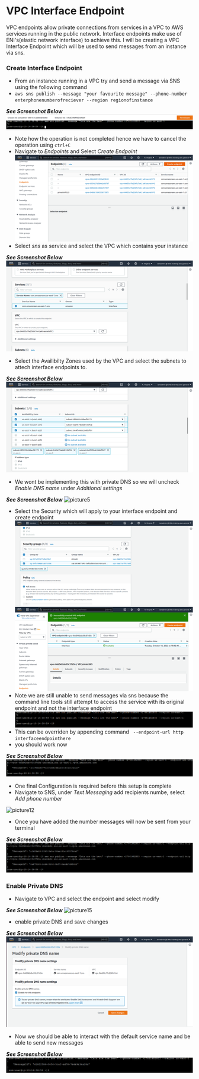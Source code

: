 # VPC Interface Endpoint
VPC endpoints allow private connections from services in a VPC to AWS services running in the public network. Interface endpoints make use of ENI's(elastic network interface) to achieve this. I will be creating a VPC Interface Endpoint which will be used to send messages from an instance via sns.

### Create Interface Endpoint
- From an instance running in a VPC try and send a message via SNS using the following command
- ```aws sns publish --message "your favourite message" --phone-number enterphonenumberofreciever --region regionofinstance```

**_See Screenshot Below_**
![picture1](https://github.com/Lihle80/AWS/blob/main/VPC-Endpoint-Interface/images/1.-cannot-send-message-via-sns-because-no-interface-gateway.png)
- Note how the operation is not completed hence we have to cancel the operation using ```ctrl+C```
- Navigate to _Endpoints_ and Select _Create Endpoint_
![picture2](https://github.com/Lihle80/AWS/blob/main/VPC-Endpoint-Interface/images/2.-create-vpc-endpoint.png)
- Select _sns_ as service and select the VPC which contains your instance

**_See Screenshot Below_**
![picture3](https://github.com/Lihle80/AWS/blob/main/VPC-Endpoint-Interface/images/3.-select-sns-and-interface-type-and-private-VPC.png)
- Select the Availibilty Zones used by the VPC and select the subnets to attech interface endpoints to.

**_See Screenshot Below_**
![picture4](https://github.com/Lihle80/AWS/blob/main/VPC-Endpoint-Interface/images/4.-select-AZ's-used-by-VPC-which-have-subnets-and-select-app-subnets.png)
- We wont be implementing this with private DNS so we will uncheck _Enable DNS name_ under _Additional settings_

**_See Screenshot Below_**
![picture5](https://github.com/Lihle80/AWS/blob/main/VPC-Endpoint-Interface/images/5.-under-additional,-2C-uncheck-enable-dns-name.png)
- Select the Security which will apply to your interface endpoint and create endpoint
![picture6](https://github.com/Lihle80/AWS/blob/main/VPC-Endpoint-Interface/images/6.-select-A4l-SG-.png)
![picture7](https://github.com/Lihle80/AWS/blob/main/VPC-Endpoint-Interface/images/7.-endpoint-is-available-and-associated-with-VPC.png)
- Note we are still unable to send messages via sns because the command line tools still attempt to access the service with its original endpoint and not the interface endpoint
![picture8](https://github.com/Lihle80/AWS/blob/main/VPC-Endpoint-Interface/images/8.-command-still-does-not-work-because-command-line-tools-attempt-to-access-service-with-its-original-endpoint-and-not-interface-endpoint-name-because-private-DNS-name-is-disabled.png)
- This can be overriden by appending command ``` --endpoint-url http interfaceendpointhere```
- you should work now

**_See Screenshot Below_**
![picture11](https://github.com/Lihle80/AWS/blob/main/VPC-Endpoint-Interface/images/11.-this-seems-to-have-worked-but-one-final-config-is-required.png)

- One final Configuration is required before this setup is complete
- Navigate to SNS, under _Text Messaging_ add recipients numbe, select _Add phone number_

![picture12](https://github.com/Lihle80/AWS/blob/main/VPC-Endpoint-Interface/images/12.-move-to-sns,-2C-under-text-messaging-add-phone-number.png)
- Once you have added the number messages will now be sent from your terminal

**_See Screenshot Below_**
![picture14](https://github.com/Lihle80/AWS/blob/main/VPC-Endpoint-Interface/images/14.-message-has-been-sent-now-.png)

### Enable Private DNS
- Navigate to VPC and select the endpoint and select modify

**_See Screenshot Below_**
![picture15](https://github.com/Lihle80/AWS/blob/main/VPC-Endpoint-Interface/images/15.-move-to-vpc-and-select-endpoint,-2C-and-select-modify.png)
- enable private DNS and save changes

**_See Screenchot Below_**
![picture16](https://github.com/Lihle80/AWS/blob/main/VPC-Endpoint-Interface/images/16.-enable-private-DNS.png)
- Now we should be able to interact with the default service name and be able to send new messages

**_See Screenshot Below_**
![picture17](https://github.com/Lihle80/AWS/blob/main/VPC-Endpoint-Interface/images/17.-now-we-should-be-able-to-interact-with-the-default-service-name-and-recieve-a-new-message.png)
